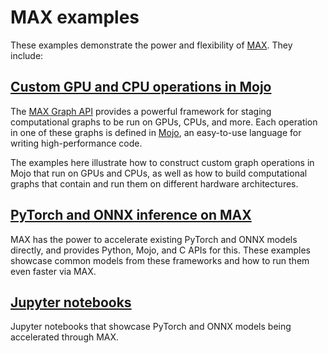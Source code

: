 # MAX examples

These examples demonstrate the power and flexibility of
[MAX](https://docs.modular.com/max/). They include:

## [Custom GPU and CPU operations in Mojo](custom_ops/)

The [MAX Graph API](https://docs.modular.com/max/graph/) provides a powerful
framework for staging computational graphs to be run on GPUs, CPUs, and more.
Each operation in one of these graphs is defined in
[Mojo](https://docs.modular.com/mojo/), an easy-to-use language for writing
high-performance code.

The examples here illustrate how to construct custom graph operations in Mojo
that run on GPUs and CPUs, as well as how to build computational graphs that
contain and run them on different hardware architectures.

## [PyTorch and ONNX inference on MAX](inference/)

MAX has the power to accelerate existing PyTorch and ONNX models directly, and
provides Python, Mojo, and C APIs for this. These examples showcase common
models from these frameworks and how to run them even faster via MAX.

## [Jupyter notebooks](notebooks/)

Jupyter notebooks that showcase PyTorch and ONNX models being accelerated
through MAX.
